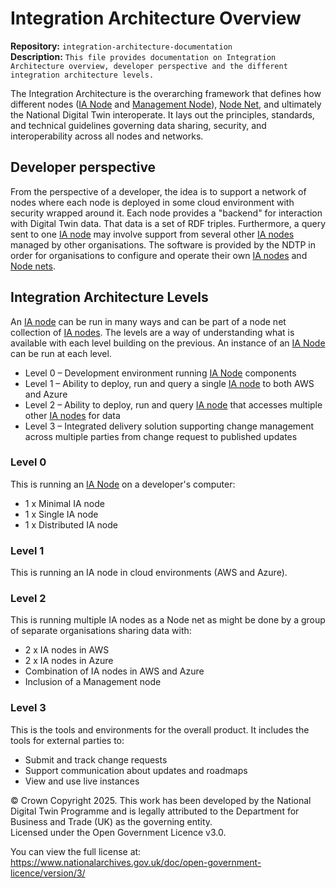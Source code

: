 # Integration Architecture Overview

**Repository:** `integration-architecture-documentation`  
**Description:** `This file provides documentation on Integration Architecture overview, developer perspective and the different integration architecture levels. `  
<!-- SPDX-License-Identifier: OGL-UK-3.0 -->

The Integration Architecture is the overarching framework that defines how different nodes ([IA Node](IANode/ia-node.md) and [Management Node](management-node.md)), [Node Net](node-net.md), and ultimately the National Digital Twin interoperate. It lays out the principles, standards, and technical guidelines governing data sharing, security, and interoperability across all nodes and networks.

## Developer perspective
From the perspective of a developer, the idea is to support a network of nodes where each node is deployed in some cloud environment with security wrapped around it. Each node provides a "backend" for interaction with Digital Twin data. That data is a set of RDF triples. Furthermore, a query sent to one [IA node](IANode/ia-node.md) may involve support from several other [IA nodes](IANode/ia-node.md) managed by other organisations. The software is provided by the NDTP in order for organisations to configure and operate their own [IA nodes](ia-node/ia-node.md) and [Node nets](node-net.md).

## Integration Architecture Levels
An [IA node](IANode/ia-node.md) can be run in many ways and can be part of a node net collection of [IA nodes](IANode/ia-node.md). The levels are a way of understanding what is available with each level building on the previous. An instance of an [IA Node](IANode/ia-node.md) can be run at each level.

* Level 0 – Development environment running [IA Node](IANode/ia-node.md) components
* Level 1 – Ability to deploy, run and query a single [IA node](IANode/ia-node.md) to both AWS and Azure
* Level 2 – Ability to deploy, run and query [IA node](IANode/ia-node.md) that accesses multiple other [IA nodes](IANode/ia-node.md) for data
* Level 3 – Integrated delivery solution supporting change management across multiple parties from change request to published updates

### Level 0
This is running an [IA Node](IANode/ia-node.md) on a developer's computer:
- 1 x Minimal IA node 
- 1 x Single IA node
- 1 x Distributed IA node

### Level 1
This is running an IA node in cloud environments (AWS and Azure).

### Level 2
This is running multiple IA nodes as a Node net as might be done by a group of separate organisations sharing data with:
- 2 x IA nodes in AWS
- 2 x IA nodes in Azure
- Combination of IA nodes in AWS and Azure
- Inclusion of a Management node

### Level 3
This is the tools and environments for the overall product. It includes the tools for external parties to:
- Submit and track change requests
- Support communication about updates and roadmaps
- View and use live instances

© Crown Copyright 2025. This work has been developed by the National Digital Twin Programme and is legally attributed to the Department for Business and Trade (UK) as the governing entity.  
Licensed under the Open Government Licence v3.0.  

You can view the full license at:  
https://www.nationalarchives.gov.uk/doc/open-government-licence/version/3/
